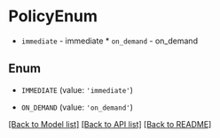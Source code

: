# PolicyEnum

* `immediate` - immediate * `on_demand` - on_demand

## Enum

* `IMMEDIATE` (value: `'immediate'`)

* `ON_DEMAND` (value: `'on_demand'`)

[[Back to Model list]](../README.md#documentation-for-models) [[Back to API list]](../README.md#documentation-for-api-endpoints) [[Back to README]](../README.md)


